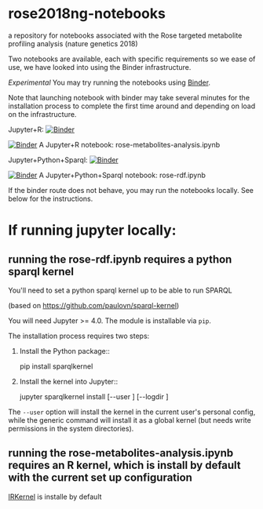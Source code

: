 # rose2018ng-notebooks

a repository for notebooks associated with the Rose targeted metabolite profiling analysis (nature genetics 2018)

Two notebooks are available, each with specific requirements so we ease of use, we have looked into using the Binder infrastructure.

_Experimental_ You may try running the notebooks using [Binder](https://mybinder.org/).

Note that launching notebook with binder may take several minutes for the installation process to complete the first time around and depending on load on the infrastructure.

Jupyter+R: [![Binder](http://mybinder.org/badge_logo.svg)](http://beta.mybinder.org/v2/gh/proccaserra/rose2018ng-notebook/dev?filepath=rose-metabolites-analysis.ipynb)

[![Binder](http://mybinder.org/badge_logo.svg)](http://beta.mybinder.org/v2/gh/proccaserra/rose2018ng-notebook/dev?filepath=rose-metabolites-analysis.ipynb) A Jupyter+R notebook: rose-metabolites-analysis.ipynb

Jupyter+Python+Sparql: [![Binder](http://mybinder.org/badge_logo.svg)](http://beta.mybinder.org/v2/gh/proccaserra/rose2018ng-notebook/dev?filepath=rose-rdf.ipynb)

[![Binder](http://mybinder.org/badge_logo.svg)](http://beta.mybinder.org/v2/gh/proccaserra/rose2018ng-notebook/dev?filepath=rose-rdf.ipynb) A Jupyter+Python+Sparql notebook: rose-rdf.ipynb

If the binder route does not behave, you may run the notebooks locally. See below for the instructions.

# If running jupyter locally:

## running the rose-rdf.ipynb requires a python sparql kernel

You'll need to set a python sparql kernel  up to be able to run SPARQL

(based on https://github.com/paulovn/sparql-kernel)

You will need Jupyter >= 4.0. The module is installable via ``pip``.

The installation process requires two steps:

1. Install the Python package::

     pip install sparqlkernel

2. Install the kernel into Jupyter::

     jupyter sparqlkernel install [--user ] [--logdir  ]

The ``--user`` option will install the kernel in the current user's personal
config, while the generic command will install it as a global kernel (but
needs write permissions in the system directories).


## running the rose-metabolites-analysis.ipynb requires an R kernel, which is install by default with the current set up  configuration

[IRKernel](https://irknernel.github.io) is installe by default
